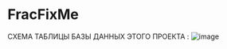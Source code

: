 # FracFixMe



СХЕМА ТАБЛИЦЫ БАЗЫ ДАННЫХ ЭТОГО ПРОЕКТА :
![image](https://github.com/ArslanIbragimov/FracFixMe/assets/117119270/1f2c2215-4a1a-4144-85b2-ff4816393c5c)
